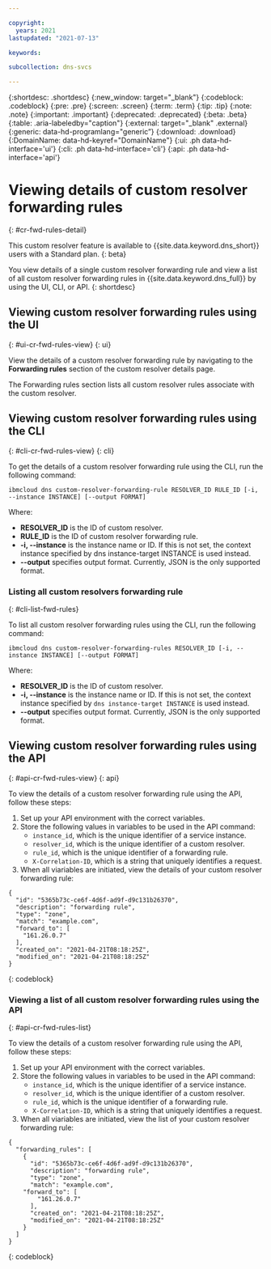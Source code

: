 ```yaml
---

copyright:
  years: 2021
lastupdated: "2021-07-13"

keywords:

subcollection: dns-svcs

---
```


{:shortdesc: .shortdesc}
{:new_window: target="_blank"}
{:codeblock: .codeblock}
{:pre: .pre}
{:screen: .screen}
{:term: .term}
{:tip: .tip}
{:note: .note}
{:important: .important}
{:deprecated: .deprecated}
{:beta: .beta}
{:table: .aria-labeledby="caption"}
{:external: target="_blank" .external}
{:generic: data-hd-programlang="generic”}
{:download: .download}
{:DomainName: data-hd-keyref="DomainName"}
{:ui: .ph data-hd-interface='ui'}
{:cli: .ph data-hd-interface='cli'}
{:api: .ph data-hd-interface='api'}

# Viewing details of custom resolver forwarding rules
{: #cr-fwd-rules-detail}

This custom resolver feature is available to {{site.data.keyword.dns_short}} users with a Standard plan. 
{: beta}

You view details of a single custom resolver forwarding rule and view a list of all custom resolver forwarding rules in {{site.data.keyword.dns_full}} by using the UI, CLI, or API.
{: shortdesc}

## Viewing custom resolver forwarding rules using the UI
{: #ui-cr-fwd-rules-view}
{: ui}

View the details of a custom resolver forwarding rule by navigating to the **Forwarding rules** section of the custom resolver details page.

The Forwarding rules section lists all custom resolver rules associate with the custom resolver.

## Viewing custom resolver forwarding rules using the CLI
{: #cli-cr-fwd-rules-view}
{: cli}

To get the details of a custom resolver forwarding rule using the CLI, run the following command:

`ibmcloud dns custom-resolver-forwarding-rule RESOLVER_ID RULE_ID [-i, --instance INSTANCE] [--output FORMAT]`

Where:

 - **RESOLVER_ID** is the ID of custom resolver.
 - **RULE_ID** is the ID of custom resolver forwarding rule.
 - **-i, --instance** is the instance name or ID. If this is not set, the context instance specified by dns instance-target INSTANCE is used instead.
 - **--output** specifies output format. Currently, JSON is the only supported format.

### Listing all custom resolvers forwarding rule
{: #cli-list-fwd-rules}

To list all custom resolver forwarding rules using the CLI, run the following command:

`ibmcloud dns custom-resolver-forwarding-rules RESOLVER_ID [-i, --instance INSTANCE] [--output FORMAT]`

Where:

 - **RESOLVER_ID** is the ID of custom resolver.
 - **-i, --instance** is the instance name or ID. If this is not set, the context instance specified by `dns instance-target INSTANCE` is used instead.
 - **--output** specifies output format. Currently, JSON is the only supported format.


## Viewing custom resolver forwarding rules using the API
{: #api-cr-fwd-rules-view}
{: api}

To view the details of a custom resolver forwarding rule using the API, follow these steps:

1. Set up your API environment with the correct variables.
1. Store the following values in variables to be used in the API command:
   * `instance_id`, which is the unique identifier of a service instance.
   * `resolver_id`, which is the unique identifier of a custom resolver.
   * `rule_id`, which is the unique identifier of a forwarding rule.
   * `X-Correlation-ID`, which is a string that uniquely identifies a request.
1. When all viariables are initiated, view the details of your custom resolver forwarding rule:

  ```
  {
    "id": "5365b73c-ce6f-4d6f-ad9f-d9c131b26370",
    "description": "forwarding rule",
    "type": "zone",
    "match": "example.com",
    "forward_to": [
      "161.26.0.7"
    ],
    "created_on": "2021-04-21T08:18:25Z",
    "modified_on": "2021-04-21T08:18:25Z"
  }
  ```
  {: codeblock}

### Viewing a list of all custom resolver forwarding rules using the API
{: #api-cr-fwd-rules-list}

To view the details of a custom resolver forwarding rule using the API, follow these steps:

1. Set up your API environment with the correct variables.
1. Store the following values in variables to be used in the API command:
   * `instance_id`, which is the unique identifier of a service instance.
   * `resolver_id`, which is the unique identifier of a custom resolver.
   * `rule_id`, which is the unique identifier of a forwarding rule.
   * `X-Correlation-ID`, which is a string that uniquely identifies a request.
1. When all viariables are initiated, view the list of your custom resolver forwarding rule:

  ```
  {
    "forwarding_rules": [
      {
        "id": "5365b73c-ce6f-4d6f-ad9f-d9c131b26370",
        "description": "forwarding rule",
        "type": "zone",
        "match": "example.com",
      "forward_to": [
          "161.26.0.7"
        ],
        "created_on": "2021-04-21T08:18:25Z",
        "modified_on": "2021-04-21T08:18:25Z"
      }
    ]
  }
  ```
  {: codeblock}

